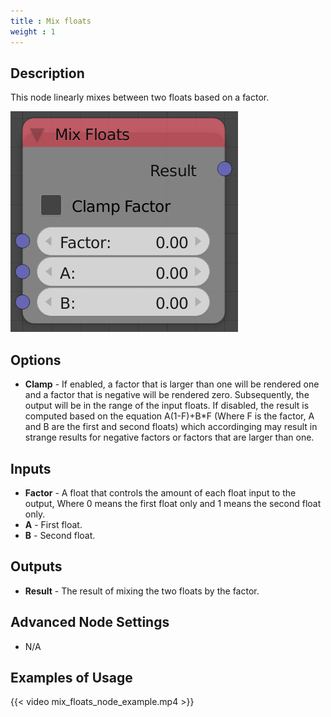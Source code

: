 ```yaml
---
title : Mix floats
weight : 1
---
```


## Description

This node linearly mixes between two floats based on a factor.

![image](mix_floats_node.png)

## Options

- **Clamp** - If enabled, a factor that is larger than one will be
    rendered one and a factor that is negative will be rendered zero.
    Subsequently, the output will be in the range of the input floats.
    If disabled, the result is computed based on the equation
    <span class="title-ref">A(1-F)+B\*F</span> (Where
    <span class="title-ref">F</span> is the factor,
    <span class="title-ref">A</span> and
    <span class="title-ref">B</span> are the first and second floats)
    which accordinging may result in strange results for negative
    factors or factors that are larger than one.

## Inputs

- **Factor** - A float that controls the amount of each float input to
    the output, Where 0 means the first float only and 1 means the
    second float only.
- **A** - First float.
- **B** - Second float.

## Outputs

- **Result** - The result of mixing the two floats by the factor.

## Advanced Node Settings

- N/A

## Examples of Usage

{{< video mix_floats_node_example.mp4 >}}
